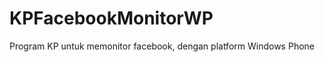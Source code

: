 KPFacebookMonitorWP
===================

Program KP untuk memonitor facebook, dengan platform Windows Phone
